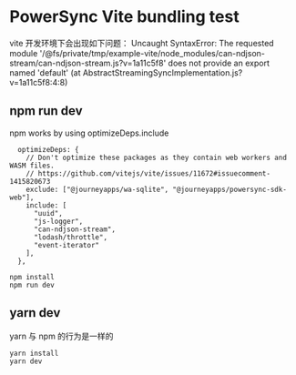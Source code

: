 # PowerSync Vite bundling test

vite 开发环境下会出现如下问题：
Uncaught SyntaxError: The requested module '/@fs/private/tmp/example-vite/node_modules/can-ndjson-stream/can-ndjson-stream.js?v=1a11c5f8' does not provide an export named 'default' (at AbstractStreamingSyncImplementation.js?v=1a11c5f8:4:8)


## npm run dev
npm works by using optimizeDeps.include
```
  optimizeDeps: {
    // Don't optimize these packages as they contain web workers and WASM files.
    // https://github.com/vitejs/vite/issues/11672#issuecomment-1415820673
    exclude: ["@journeyapps/wa-sqlite", "@journeyapps/powersync-sdk-web"],
    include: [
      "uuid",
      "js-logger",
      "can-ndjson-stream",
      "lodash/throttle",
      "event-iterator"
    ],
  },
```


```
npm install
npm run dev
```

## yarn dev

yarn 与 npm 的行为是一样的

```
yarn install
yarn dev
```